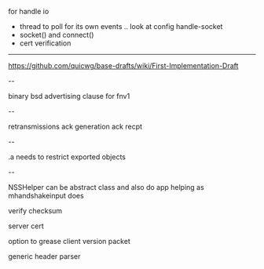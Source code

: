 
for handle io
* thread to poll for its own events .. look at config handle-socket
* socket() and connect()
* cert verification

---

https://github.com/quicwg/base-drafts/wiki/First-Implementation-Draft

--

binary bsd advertising clause for fnv1

--

retransmissions
ack generation
ack recpt

--

.a needs to restrict exported objects

--

NSSHelper can be abstract class and also do app helping as
mhandshakeinput does

verify checksum

server cert

option to grease client version packet

generic header parser
